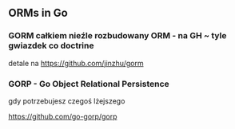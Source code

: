 ## ORMs in Go

### GORM całkiem nieźle rozbudowany ORM - na GH ~ tyle gwiazdek co doctrine

detale na https://github.com/jinzhu/gorm


### GORP - Go Object Relational Persistence

gdy potrzebujesz czegoś lżejszego

https://github.com/go-gorp/gorp
